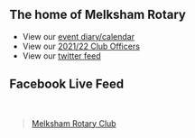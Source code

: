 ## The home of Melksham Rotary

- View our [event diary/calendar](https://www.melkshamrotary.org/event-calendar)
- View our [2021/22 Club Officers](https://www.melkshamrotary.org/club-officers)
- View our [twitter feed](https://www.twitter.com/melkshamrotary)

## Facebook Live Feed
<div id="fb-root">&nbsp;</div>
<script async defer crossorigin="anonymous" src="https://connect.facebook.net/en_GB/sdk.js#xfbml=1&version=v4.0"></script>

<div class="fb-page" data-adapt-container-width="true" data-height="" data-hide-cover="true" data-href="https://www.facebook.com/MelkshamRotary/" data-show-facepile="false" data-small-header="false" data-tabs="timeline" data-width="750">
<blockquote cite="https://www.facebook.com/MelkshamRotary/" class="fb-xfbml-parse-ignore"><a href="https://www.facebook.com/MelkshamRotary/">Melksham Rotary Club</a></blockquote>
</div>
